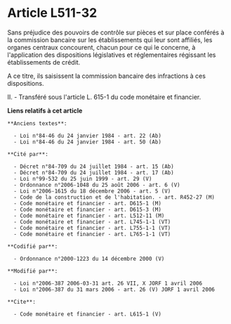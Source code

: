 # Article L511-32

Sans préjudice des pouvoirs de contrôle sur pièces et sur place conférés à la commission bancaire sur les établissements qui
leur sont affiliés, les organes centraux concourent, chacun pour ce qui le concerne, à l'application des dispositions
législatives et réglementaires régissant les établissements de crédit.

A ce titre, ils saisissent la commission bancaire des infractions à ces dispositions.

II. - Transféré sous l'article L. 615-1 du code monétaire et financier.

**Liens relatifs à cet article**

	**Anciens textes**:

	  - Loi n°84-46 du 24 janvier 1984 - art. 22 (Ab)
	  - Loi n°84-46 du 24 janvier 1984 - art. 50 (Ab)

	**Cité par**:

	  - Décret n°84-709 du 24 juillet 1984 - art. 15 (Ab)
	  - Décret n°84-709 du 24 juillet 1984 - art. 17 (Ab)
	  - Loi n°99-532 du 25 juin 1999 - art. 29 (V)
	  - Ordonnance n°2006-1048 du 25 août 2006 - art. 6 (V)
	  - Loi n°2006-1615 du 18 décembre 2006 - art. 5 (V)
	  - Code de la construction et de l'habitation. - art. R452-27 (M)
	  - Code monétaire et financier - art. D615-1 (M)
	  - Code monétaire et financier - art. D615-3 (M)
	  - Code monétaire et financier - art. L512-11 (M)
	  - Code monétaire et financier - art. L745-1-1 (VT)
	  - Code monétaire et financier - art. L755-1-1 (VT)
	  - Code monétaire et financier - art. L765-1-1 (VT)

	**Codifié par**:

	  - Ordonnance n°2000-1223 du 14 décembre 2000 (V)

	**Modifié par**:

	  - Loi n°2006-387 2006-03-31 art. 26 VII, X JORF 1 avril 2006
	  - Loi n°2006-387 du 31 mars 2006 - art. 26 (V) JORF 1 avril 2006

	**Cite**:

	  - Code monétaire et financier - art. L615-1 (V)
